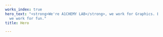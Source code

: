 ```yaml
---
works_index: true
hero_text: "<strong>We're A1CHEMY LAB</strong>, we work for Graphics. But most importantly,
  we work for fun."
title: Hero

---
```

<Hero :text="$page.frontmatter.hero_text" />
<WorksList />